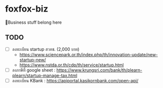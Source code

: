 # foxfox-biz
💼Business stuff belong here

## TODO
- [ ] ลงทะเบียน startup สวทช. (2,000 บาท)
    - https://www.sciencepark.or.th/index.php/th/innovation-update/new-startup-new/
    - https://www.nstda.or.th/cdp/th/service/startup.html
- [ ] ลงภาษีที่ google sheet : https://www.krungsri.com/bank/th/plearn-plearn/startup-manage-tax.html
- [ ] ลงทะเบียน KBank : https://apiportal.kasikornbank.com/open-api/
